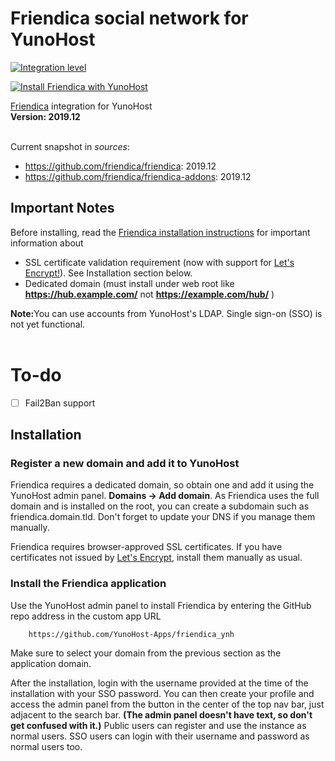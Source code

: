 # Friendica social network for YunoHost

[![Integration level](https://dash.yunohost.org/integration/friendica.svg)](https://ci-apps.yunohost.org/jenkins/job/friendica%20%28Community%29/lastBuild/consoleFull)

[![Install Friendica with YunoHost](https://install-app.yunohost.org/install-with-yunohost.png)](https://install-app.yunohost.org/?app=friendica)


[Friendica](http://friendi.ca/) integration for YunoHost<br>
**Version: 2019.12**<br><br>

Current snapshot in *sources*:

* https://github.com/friendica/friendica: 2019.12 
* https://github.com/friendica/friendica-addons: 2019.12

## Important Notes

Before installing, read the [Friendica installation instructions](https://github.com/friendica/friendica/blob/develop/doc/Install.md) for important information about
- SSL certificate validation requirement (now with support for [Let's Encrypt!](https://letsencrypt.org)). See Installation section below.
- Dedicated domain (must install under web root like **https://hub.example.com/** not **https://example.com/hub/** )

<b>Note:</b>You can use accounts from YunoHost's LDAP. Single sign-on (SSO) is not yet functional.<br><br>

# To-do
- [ ] Fail2Ban support


## Installation

### Register a new domain and add it to YunoHost
Friendica requires a dedicated domain, so obtain one and add it using the YunoHost admin panel. **Domains -> Add domain**. As Friendica uses the full domain and is installed on the root, you can create a subdomain such as friendica.domain.tld. Don't forget to update your DNS if you manage them manually.

Friendica requires browser-approved SSL certificates. If you have certificates not issued by [Let's Encrypt](https://letsencrypt.org/), install them manually as usual.


### Install the Friendica application
Use the YunoHost admin panel to install Friendica by entering the GitHub repo address in the custom app URL

		https://github.com/YunoHost-Apps/friendica_ynh

Make sure to select your domain from the previous section as the application domain.

After the installation, login with the username provided at the time of the installation with your SSO password. You can then create your profile and access the admin panel from the button in the center of the top nav bar, just adjacent to the search bar. <b>(The admin panel doesn't have text, so don't get confused with it.)</b>
Public users can register and use the instance as normal users. SSO users can login with their username and password as normal users too.
